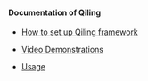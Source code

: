 #### Documentation of Qiling

- [How to set up Qiling framework](SETUP.md)

- [Video Demonstrations](DEMO.md)

- [Usage](USAGE.md)
